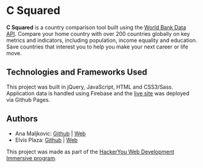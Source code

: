 # C Squared
**C Squared** is a country comparison tool built using the [World Bank Data API](https://datahelpdesk.worldbank.org/knowledgebase/articles/889386-developer-information-overview). Compare your home country with over 200 countries globally on key metrics and indicators, including population, income equality and education. Save countries that interest you to help you make your next career or life move.
<!-- ## Features
## How to Use
## Methodology
- Link to a Medium post -->

## Technologies and Frameworks Used
This project was built in jQuery, JavaScript, HTML and CSS3/Sass. Application data is handled using Firebase and the [live site](https://anamaljkovic.com/c-squared/) was deployed via Github Pages.

## Authors
* Ana Maljkovic: [Github](https://github.com/anamaljkovic) | [Web](https://anamaljkovic.com)
* Elvis Plaza: [Github](https://github.com/elvisplaza) | [Web](http://elvisplaza.com/)

This project was made as part of the [HackerYou Web Development Immersive program](https://hackeryou.com/courses/bootcamp).

<!-- ## Acknowledgements
This project was built with the [HackerYou Spotify OAuth Proxy](https://github.com/HackerYou/spotify-oauth-proxy) by [Ryan Christiani](https://github.com/Rchristiani). -->
